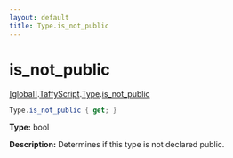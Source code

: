 ```yaml
---
layout: default
title: Type.is_not_public
---
```


# is_not_public

[\[global\]]({{site.baseurl}}/docs/).[TaffyScript]({{site.baseurl}}/docs/TaffyScript/).[Type]({{site.baseurl}}/docs/TaffyScript/Type/).[is_not_public]({{site.baseurl}}/docs/TaffyScript/Type/is_not_public/)

```cs
Type.is_not_public { get; }
```

**Type:** bool

**Description:** Determines if this type is not declared public.
